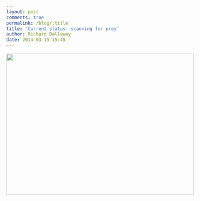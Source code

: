 ```yaml
---
layout: post
comments: true
permalink: /blog/:title
title: 'Current status: scanning for prey'
author: Richard Dallaway
date: 2014-03-15 15:45
---
```


<div><a href="http://static.skitters.dallaway.com/tp_2014-03-15_14_20_57.jpg"><img src="http://static.skitters.dallaway.com/tp_thumb_2014-03-15_14_20_57.jpg" width="500" height="375"/></a></div>

  
      
